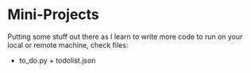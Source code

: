 # Mini-Projects
Putting some stuff out there as I learn to write more code
to run on your local or remote machine, check files: 
- to_do.py + todolist.json 

